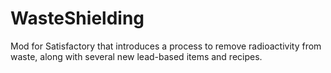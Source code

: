 # WasteShielding
Mod for Satisfactory that introduces a process to remove radioactivity from waste, along with several new lead-based items and recipes.
